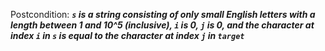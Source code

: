 Postcondition: ***`s` is a string consisting of only small English letters with a length between 1 and 10^5 (inclusive), `i` is 0, `j` is 0, and the character at index `i` in `s` is equal to the character at index `j` in `target`***